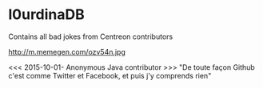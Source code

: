 # l0urdinaDB
Contains all bad jokes from Centreon contributors

http://m.memegen.com/ozv54n.jpg

<<< 2015-10-01- Anonymous Java contributor >>>
"De toute façon Github c'est comme Twitter et Facebook, et puis j'y comprends rien"
